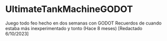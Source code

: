 # UltimateTankMachineGODOT

Juego todo feo hecho en dos semanas con GODOT
Recuerdos de cuando estaba más inexperimentado y tonto (Hace 8 meses) 
[Redactado 6/10/2023]
